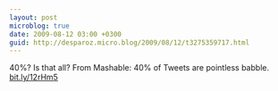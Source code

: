```yaml
---
layout: post
microblog: true
date: 2009-08-12 03:00 +0300
guid: http://desparoz.micro.blog/2009/08/12/t3275359717.html
---
```

40%? Is that all? From Mashable: 40% of Tweets are pointless babble. [bit.ly/12rHm5](http://bit.ly/12rHm5)

